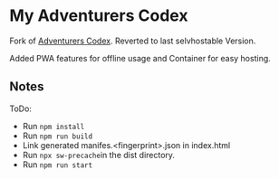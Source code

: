 # My Adventurers Codex

Fork of [Adventurers Codex](https://github.com/adventurerscodex/adventurerscodex). Reverted to last selvhostable Version.

Added PWA features for offline usage and Container for easy hosting.

## Notes

ToDo:
- Run `npm install`
- Run `npm run build`
- Link generated manifes.\<fingerprint\>.json in index.html
- Run `npx sw-precache`in the dist directory.
- Run `npm run start`